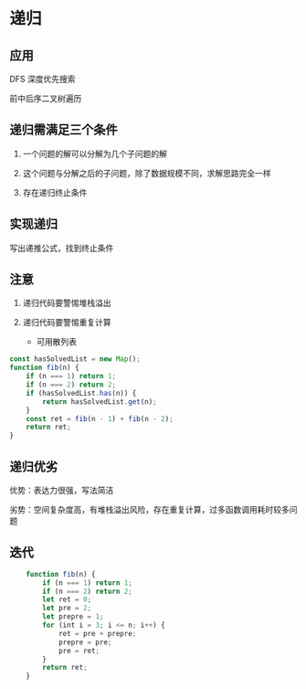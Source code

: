 # 递归

## 应用

DFS 深度优先搜索

前中后序二叉树遍历

## 递归需满足三个条件

1. 一个问题的解可以分解为几个子问题的解

2. 这个问题与分解之后的子问题，除了数据规模不同，求解思路完全一样

3. 存在递归终止条件

## 实现递归

写出递推公式，找到终止条件

## 注意

1. 递归代码要警惕堆栈溢出

2. 递归代码要警惕重复计算

    * 可用散列表

```javascript
const hasSolvedList = new Map();
function fib(n) {
    if (n === 1) return 1;
    if (n === 2) return 2;
    if (hasSolvedList.has(n)) {
        return hasSolvedList.get(n);
    }
    const ret = fib(n - 1) + fib(n - 2);
    return ret;
}
```

## 递归优劣

优势：表达力很强，写法简洁

劣势：空间复杂度高，有堆栈溢出风险，存在重复计算，过多函数调用耗时较多问题

## 迭代

```javascript
    function fib(n) {
        if (n === 1) return 1;
        if (n === 2) return 2;
        let ret = 0;
        let pre = 2;
        let prepre = 1;
        for (int i = 3; i <= n; i++) {
            ret = pre + prepre;
            prepre = pre;
            pre = ret;
        }
        return ret;
    }
```
